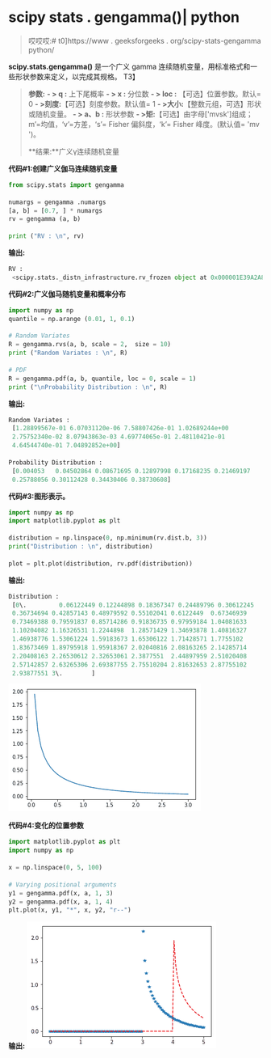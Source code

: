 # scipy stats . gengamma()| python

> 哎哎哎:# t0]https://www . geeksforgeeks . org/scipy-stats-gengamma python/

**scipy.stats.gengamma()** 是一个广义 gamma 连续随机变量，用标准格式和一些形状参数来定义，以完成其规格。
T3】

> **参数:**
> **- > q :** 上下尾概率
> **- > x :** 分位数
> **- > loc :** 【可选】位置参数。默认= 0
> **- >刻度:**【可选】刻度参数。默认值= 1
> **- >大小:**【整数元组，可选】形状或随机变量。
> **- > a、b :** 形状参数
> **- >矩:**【可选】由字母['mvsk']组成；m’=均值，‘v’=方差，‘s’= Fisher 偏斜度，‘k’= Fisher 峰度。(默认值= 'mv ')。
> 
> **结果:**广义γ连续随机变量

**代码#1:创建广义伽马连续随机变量**

```py
from scipy.stats import gengamma 

numargs = gengamma .numargs
[a, b] = [0.7, ] * numargs
rv = gengamma (a, b)

print ("RV : \n", rv) 
```

**输出:**

```py
RV : 
 <scipy.stats._distn_infrastructure.rv_frozen object at 0x000001E39A2A8BE0>

```

**代码#2:广义伽马随机变量和概率分布**

```py
import numpy as np
quantile = np.arange (0.01, 1, 0.1)

# Random Variates
R = gengamma.rvs(a, b, scale = 2,  size = 10)
print ("Random Variates : \n", R)

# PDF
R = gengamma.pdf(a, b, quantile, loc = 0, scale = 1)
print ("\nProbability Distribution : \n", R)
```

**输出:**

```py
Random Variates : 
 [1.28899567e-01 6.07031120e-06 7.58807426e-01 1.02689244e+00
 2.75752340e-02 8.07943863e-03 4.69774065e-01 2.48110421e-01
 4.64544740e-01 7.04892852e+00]

Probability Distribution : 
 [0.004053   0.04502864 0.08671695 0.12897998 0.17168235 0.21469197
 0.25788056 0.30112428 0.34430406 0.38730608]
```

**代码#3:图形表示。**

```py
import numpy as np
import matplotlib.pyplot as plt

distribution = np.linspace(0, np.minimum(rv.dist.b, 3))
print("Distribution : \n", distribution)

plot = plt.plot(distribution, rv.pdf(distribution))
```

**输出:**

```py
Distribution : 
 [0\.         0.06122449 0.12244898 0.18367347 0.24489796 0.30612245
 0.36734694 0.42857143 0.48979592 0.55102041 0.6122449  0.67346939
 0.73469388 0.79591837 0.85714286 0.91836735 0.97959184 1.04081633
 1.10204082 1.16326531 1.2244898  1.28571429 1.34693878 1.40816327
 1.46938776 1.53061224 1.59183673 1.65306122 1.71428571 1.7755102
 1.83673469 1.89795918 1.95918367 2.02040816 2.08163265 2.14285714
 2.20408163 2.26530612 2.32653061 2.3877551  2.44897959 2.51020408
 2.57142857 2.63265306 2.69387755 2.75510204 2.81632653 2.87755102
 2.93877551 3\.        ]
```

![](img/375ea98be00349d6cd81f47e0b56ccb2.png)

**代码#4:变化的位置参数**

```py
import matplotlib.pyplot as plt
import numpy as np

x = np.linspace(0, 5, 100)

# Varying positional arguments
y1 = gengamma.pdf(x, a, 1, 3)
y2 = gengamma.pdf(x, a, 1, 4)
plt.plot(x, y1, "*", x, y2, "r--")
```

**输出:**
![](img/9a28dca4686f57804cad00e6b3f0d90c.png)
